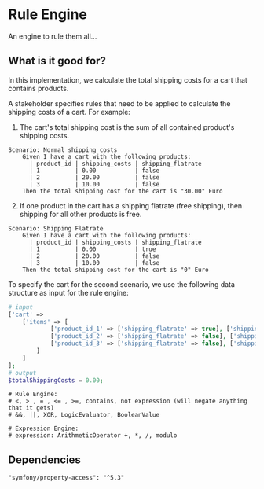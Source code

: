 # Rule Engine
An engine to rule them all... 

## What is it good for?
In this implementation, we calculate the total shipping costs for a cart that contains products.

A stakeholder specifies rules that need to be applied to calculate the shipping costs of a cart.
For example:
1) The cart's total shipping cost is the sum of all contained product's shipping costs.
```behat
Scenario: Normal shipping costs
    Given I have a cart with the following products:
      | product_id | shipping_costs | shipping_flatrate
      | 1          | 0.00           | false
      | 2          | 20.00          | false
      | 3          | 10.00          | false
    Then the total shipping cost for the cart is "30.00" Euro
```
2) If one product in the cart has a shipping flatrate (free shipping), then shipping for all other products is free.
```behat
Scenario: Shipping Flatrate
    Given I have a cart with the following products:
      | product_id | shipping_costs | shipping_flatrate
      | 1          | 0.00           | true
      | 2          | 20.00          | false
      | 3          | 10.00          | false
    Then the total shipping cost for the cart is "0" Euro
```

To specify the cart for the second scenario, 
we use the following data structure as input for the rule engine:
```php
# input
['cart' => 
    ['items' => [
            ['product_id_1' => ['shipping_flatrate' => true], ['shipping_cost' => 0.00]],
            ['product_id_2' => ['shipping_flatrate' => false], ['shipping_cost' => 20.00]],
            ['product_id_3' => ['shipping_flatrate' => false], ['shipping_cost' => 10.00]],
        ]
    ]
];
# output
$totalShippingCosts = 0.00;
```

    # Rule Engine:
    # <, > , = , <= , >=, contains, not expression (will negate anything that it gets)
    # &&, ||, XOR, LogicEvaluator, BooleanValue

    # Expression Engine:
    # expression: ArithmeticOperator +, *, /, modulo

## Dependencies
```
"symfony/property-access": "^5.3"
```


